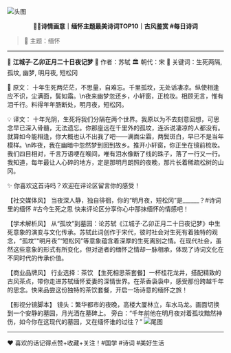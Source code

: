 ![头图](coze_stream_raw_data.jpg)


<p align='center'><b>🌸✨诗情画意｜缅怀主题最美诗词TOP10｜古风鉴赏 #每日诗词</b></p>


> 💭 主题：缅怀

---
📜 **江城子·乙卯正月二十日夜记梦**
👤 作者：苏轼   🏛️ 朝代：宋
🔑 关键词：生死两隔, 孤坟, 幽梦, 明月夜, 短松冈

🌿 原文：
十年生死两茫茫，不思量，自难忘。千里孤坟，无处话凄凉。纵使相逢应不识，尘满面，鬓如霜。\n夜来幽梦忽还乡，小轩窗，正梳妆。相顾无言，惟有泪千行。料得年年肠断处，明月夜，短松冈。

💡 译文：
十年光阴，生死将我们分隔在两个世界。我原以为不去刻意回想，可思念早已深入骨髓，无法遗忘。你那座远在千里外的孤坟，连诉说凄凉的人都没有。就算如今能相逢，你大概也认不出我了吧——满面尘霜，两鬓斑白，早已不是当年模样。\n昨夜，我在幽暗中忽然梦到回到故乡。推开小轩窗，你正坐在镜前梳妆。我们四目相对，千言万语哽在喉间，唯有泪水像断了线的珠子，落了一行又一行。我知道，每年最让人心碎的地方，定是那明月朗照的夜晚，那片长着稀疏松树的山冈。

✨ 你喜欢这首诗吗？欢迎在评论区留言你的感受！

【社交媒体风】
当夜深人静，独自徘徊，你的“明月夜，短松冈”是______？#诗词里的缅怀 #古今生死之思 快来评论区分享你心中那抹缅怀的情感吧！

【学术解析风】
从“孤坟”到墓园：论苏轼《江城子·乙卯正月二十日夜记梦》中生死意象的演变与文化传承。苏轼此词创作于宋代，彼时社会对生死有着独特的观念，“孤坟”“明月夜”“短松冈”等意象蕴含着深厚的生死离别之情。在现代社会，虽然这些意象的形式有所变化，但对逝者的缅怀之情却一脉相承，体现了诗词文化在不同时代的传承价值。

【商业品牌风】
行业选择：茶饮
【生死相思茶套餐】一杯桂花龙井，搭配精致的古风茶点，带你走进苏轼缅怀爱妻的深情世界。在茶香袅袅中，感受那份跨越千年的思念。快来品尝这份独特的茶饮套餐，开启一场诗意的缅怀之旅！

【影视分镜脚本】
镜头：繁华都市的夜晚，高楼大厦林立，车水马龙。画面切换到一个安静的墓园，月光洒在墓碑上。
旁白：“千年前他在明月夜对着孤坟黯然神伤，如今你在这现代的墓园，又在缅怀谁的过往？”
![尾图](coze_stream_raw_data1.jpg)

---
❤️ 喜欢的话记得点赞+收藏+关注！#国学 #诗词 #美好生活

